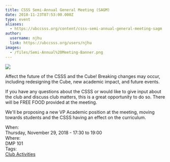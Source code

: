 ```yaml
---
title: CSSS Semi-Annual General Meeting (SAGM) 
date: 2018-11-23T07:53:00.000Z
type: event
aliases:
  - https://ubccsss.org/content/csss-semi-annual-general-meeting-sagm
author:
  username: njhu
  link: https://ubccsss.org/users/njhu
images:
  - /files/Semi-Annual%20Meeting-Banner.png
---
```


<div class="field field-name-body field-type-text-with-summary field-label-hidden"><div class="field-items"><div class="field-item even"><p><img src="https://ubccsss.org/files/Semi-Annual%20Meeting-Banner.png" style="max-width: 100%"></p>

<p>Affect the future of the CSSS and the Cube! Breaking changes may occur, including redesigning the Cube, new academic impact, and future events.</p>

<p>If you have any questions about the CSSS or would like to give input about the club and discuss club matters, this is a great opportunity to do so. There will be FREE FOOD provided at the meeting.</p>

<p>We&apos;ll be proposing a new VP Academic position at the meeting, moving towards students and the CSSS having an effect on the curriculum.</p>
</div></div></div><div class="field field-name-field-dates field-type-datetime field-label-above"><div class="field-label">When:&#xA0;</div><div class="field-items"><div class="field-item even"><span class="date-display-single">Thursday, November 29, 2018 - <span class="date-display-range"><span class="date-display-start">17:30</span> to <span class="date-display-end">19:00</span></span></span></div></div></div><div class="field field-name-field-location field-type-text field-label-above"><div class="field-label">Where:&#xA0;</div><div class="field-items"><div class="field-item even">DMP 101</div></div></div>    <footer>
    <div class="field field-name-field-tags field-type-taxonomy-term-reference field-label-above"><div class="field-label">Tags:&#xA0;</div><div class="field-items"><div class="field-item even"><a href="/club">Club Activities</a></div></div></div>      </footer>